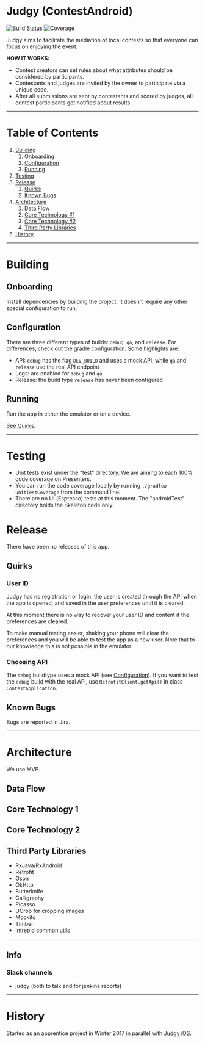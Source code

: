 # Judgy (ContestAndroid)

[![Build Status](https://ci.intrepid.io/buildStatus/icon?job=Contest-Android)](https://ci.intrepid.io/job/Contest-Android/)
[![Coverage](http://ci.intrepid.io:9913/jenkins/cobertura/Contest-Android/)](https://ci.intrepid.io/job/Contest-Android/cobertura/)

Judgy aims to facilitate the mediation of local contests so that everyone can focus on enjoying the event.

**HOW IT WORKS:**
- Contest creators can set rules about what attributes should be considered by participants.
- Contestants and judges are invited by the owner to participate via a unique code.
- After all submissions are sent by contestants and scored by judges, all contest participants get notified about results.

___
# Table of Contents

1. [Building](#building)
   1. [Onboarding](#onboarding)
   1. [Configuration](#configuration)
   1. [Running](#running)
1. [Testing](#testing)
1. [Release](#release)
   1. [Quirks](#quirks)
   1. [Known Bugs](#known-bugs)
1. [Architecture](#architecture)
   1. [Data Flow](#data-flow)
   1. [Core Technology #1](#core-technology-1)
   1. [Core Technology #2](#core-technology-2)
   1. [Third Party Libraries](#third-party-libraries)
1. [History](#history)

___

# Building
## Onboarding
Install dependencies by building the project. It doesn't require any other special configuration to run.

## Configuration
There are three different types of builds: `debug`, `qa`, and `release`.
For differences, check out the gradle configuration. Some highlights are:
- API: `debug` has the flag `DEV_BUILD` and uses a mock API, while `qa` and `release` use the real API endpoint
- Logs: are enabled for `debug` and `qa`
- Release: the build type `release` has never been configured

## Running
Run the app in either the emulator or on a device.

[See Quirks](#quirks).
___

# Testing

- Unit tests exist under the "test" directory. We are aiming to each 100% code coverage on Presenters.
- You can run the code coverage locally by running `./gradlew unitTestCoverage` from the command line.
- There are no UI (Espresso) tests at this moment. The "androidTest" directory holds the Skeleton code only.

# Release
There have been no releases of this app.

## Quirks
### User ID
Judgy has no registration or login: the user is created through the API when the app is opened, and saved in the user preferences until it is cleared.

At this moment there is no way to recover your user ID and content if the preferences are cleared.

To make manual testing easier, shaking your phone will clear the preferences and you will be able to test the app as a new user.
Note that to our knowledge this is not possible in the emulator.

### Choosing API
The `debug` buildtype uses a mock API (see [Configuration](#configuration)).
If you want to test the `debug` build with the real API, use `RetrofitClient.getApi()` in class `ContestApplication`.

## Known Bugs
Bugs are reported in Jira.
___

# Architecture
We use MVP.

## Data Flow
## Core Technology 1
## Core Technology 2
## Third Party Libraries
- RxJava/RxAndroid
- Retrofit
- Gson
- OkHttp
- Butterknife
- Calligraphy
- Picasso
- UCrop for cropping images
- Mockito
- Timber
- Intrepid common utils
___

## Info
### Slack channels
- judgy (both to talk and for jenkins reports)
___


# History
Started as an apprentice project in Winter 2017 in parallel with [Judgy iOS](https://github.com/IntrepidPursuits/contest-app-ios/).
